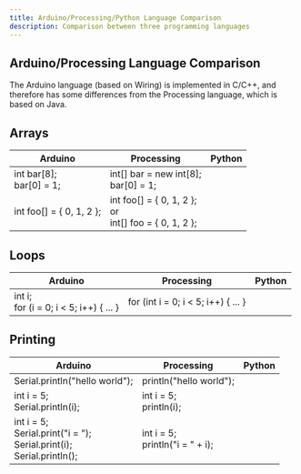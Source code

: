 ```yaml
---
title: Arduino/Processing/Python Language Comparison
description: Comparison between three programming languages
---
```


## Arduino/Processing Language Comparison

The Arduino language (based on Wiring) is implemented in C/C++, and therefore has some differences from the Processing language, which is based on Java.

## Arrays

|Arduino|Processing|Python|
|-|-|-|
|int bar[8];<br/>bar[0] = 1;|int[] bar = new int[8];<br/>bar[0] = 1;||
|int foo[] = \{ 0, 1, 2 };|	int foo[] = \{ 0, 1, 2 }; <br/> or <br/>int[] foo = \{ 0, 1, 2 };||

## Loops

|Arduino|Processing|Python|
|-|-|-|
|int i;<br/>for (i = 0; i < 5; i++) \{ ... }|	for (int i = 0; i < 5; i++) \{ ... }||

## Printing

|Arduino|Processing|Python|
|-|-|-|
|Serial.println("hello world");	| println("hello world");||
|int i = 5; <br/> Serial.println(i); | int i = 5; <br/> println(i); ||
|int i = 5; <br/> Serial.print("i = "); <br/> Serial.print(i); <br/> Serial.println();|int i = 5; <br/> println("i = " + i);||

